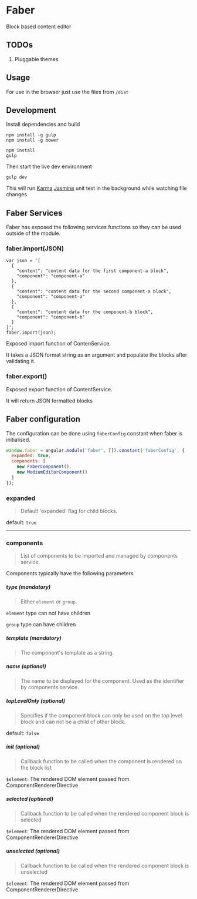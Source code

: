 Faber
=====

Block based content editor

## TODOs

1.	Pluggable themes

## Usage

For use in the browser just use the files from `/dist`

## Development

Install dependencies and build

```
npm install -g gulp
npm install -g bower

npm install
gulp
```

Then start the live dev environment

```
gulp dev
```

This will run [Karma](http://karma-runner.github.io/) [Jasmine](http://jasmine.github.io/) unit test in the background while watching file changes

## Faber Services

Faber has exposed the following services functions so they can be used outside of the module.


### faber.import(JSON)

```
var json = '[
  {
    "content": "content data for the first component-a block",
    "component": "component-a"
  },
  {
    "content": "content data for the second component-a block",
    "component": "component-a"
  },
  {
    "content": "content data for the component-b block",
    "component": "component-b"
  }
]';
faber.import(json);
```

Exposed import function of ContenService.

It takes a JSON format string as an argument and populate the blocks after validating it.


### faber.export()

Exposed export function of ContentService.

It will return JSON formatted blocks


## Faber configuration

The configuration can be done using `faberConfig` constant when faber is initialised.

```javascript
window.faber = angular.module('faber', []).constant('faberConfig', {
  expanded: true,
  components: [
    new FaberComponent(),
    new MediumEditorComponent()
  ]
});

```
### expanded

> Default 'expanded' flag for child blocks.

default: `true`

---

### components

> List of components to be imported and managed by components service.

Components typically have the following parameters

##### type (mandatory)

> Either `element` or `group`.

`element` type can not have children

`group` type can have children

##### template (mandatory)

> The component's template as a string.

##### name (optional)

> The name to be displayed for the component. Used as the identifier by components service.

##### topLevelOnly (optional)

> Specifies if the component block can only be used on the top level block and can not be a child of other block.

default: `false`

##### init (optional)

> Callback function to be called when the component is rendered on the block list

`$element`: The rendered DOM element passed from ComponentRendererDirective

##### selected (optional)

> Callback function to be called when the rendered component block is selected

`$element`: The rendered DOM element passed from ComponentRendererDirective

##### unselected (optional)

> Callback function to be called when the rendered component block is unselected

`$element`: The rendered DOM element passed from ComponentRendererDirective
